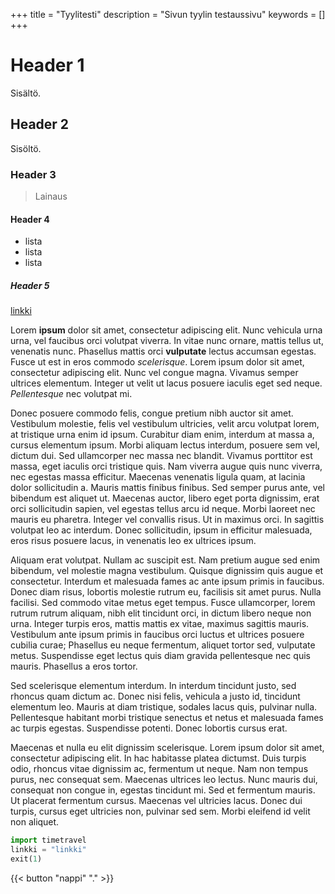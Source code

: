 +++
title = "Tyylitesti"
description = "Sivun tyylin testaussivu"
keywords = []
+++

# Header 1
Sisältö.
## Header 2
Sisöltö.
### Header 3
> Lainaus
#### Header 4
- lista
- lista
- lista
##### Header 5
[linkki](/)

Lorem **ipsum** dolor sit amet, consectetur adipiscing elit. Nunc vehicula urna urna, vel faucibus orci volutpat viverra. In vitae nunc ornare, mattis tellus ut, venenatis nunc. Phasellus mattis orci **vulputate** lectus accumsan egestas. Fusce ut est in eros commodo *scelerisque*. Lorem ipsum dolor sit amet, consectetur adipiscing elit. Nunc vel congue magna. Vivamus semper ultrices elementum. Integer ut velit ut lacus posuere iaculis eget sed neque. *Pellentesque* nec volutpat mi.

Donec posuere commodo felis, congue pretium nibh auctor sit amet. Vestibulum molestie, felis vel vestibulum ultricies, velit arcu volutpat lorem, at tristique urna enim id ipsum. Curabitur diam enim, interdum at massa a, cursus elementum ipsum. Morbi aliquam lectus interdum, posuere sem vel, dictum dui. Sed ullamcorper nec massa nec blandit. Vivamus porttitor est massa, eget iaculis orci tristique quis. Nam viverra augue quis nunc viverra, nec egestas massa efficitur. Maecenas venenatis ligula quam, at lacinia dolor sollicitudin a. Mauris mattis finibus finibus. Sed semper purus ante, vel bibendum est aliquet ut. Maecenas auctor, libero eget porta dignissim, erat orci sollicitudin sapien, vel egestas tellus arcu id neque. Morbi laoreet nec mauris eu pharetra. Integer vel convallis risus. Ut in maximus orci. In sagittis volutpat leo ac interdum. Donec sollicitudin, ipsum in efficitur malesuada, eros risus posuere lacus, in venenatis leo ex ultrices ipsum.

Aliquam erat volutpat. Nullam ac suscipit est. Nam pretium augue sed enim bibendum, vel molestie magna vestibulum. Quisque dignissim quis augue et consectetur. Interdum et malesuada fames ac ante ipsum primis in faucibus. Donec diam risus, lobortis molestie rutrum eu, facilisis sit amet purus. Nulla facilisi. Sed commodo vitae metus eget tempus. Fusce ullamcorper, lorem rutrum rutrum aliquam, nibh elit tincidunt orci, in dictum libero neque non urna. Integer turpis eros, mattis mattis ex vitae, maximus sagittis mauris. Vestibulum ante ipsum primis in faucibus orci luctus et ultrices posuere cubilia curae; Phasellus eu neque fermentum, aliquet tortor sed, vulputate metus. Suspendisse eget lectus quis diam gravida pellentesque nec quis mauris. Phasellus a eros tortor.

Sed scelerisque elementum interdum. In interdum tincidunt justo, sed rhoncus quam dictum ac. Donec nisi felis, vehicula a justo id, tincidunt elementum leo. Mauris at diam tristique, sodales lacus quis, pulvinar nulla. Pellentesque habitant morbi tristique senectus et netus et malesuada fames ac turpis egestas. Suspendisse potenti. Donec lobortis cursus erat.

Maecenas et nulla eu elit dignissim scelerisque. Lorem ipsum dolor sit amet, consectetur adipiscing elit. In hac habitasse platea dictumst. Duis turpis odio, rhoncus vitae dignissim ac, fermentum ut neque. Nam non tempus purus, nec consequat sem. Maecenas ultrices leo lectus. Nunc mauris dui, consequat non congue in, egestas tincidunt mi. Sed et fermentum mauris. Ut placerat fermentum cursus. Maecenas vel ultricies lacus. Donec dui turpis, cursus eget ultricies non, pulvinar sed sem. Morbi eleifend id velit non aliquet.

```python
import timetravel
linkki = "linkki"
exit(1)
```

{{< button "nappi" "." >}}
